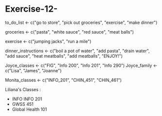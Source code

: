 # Exercise-12-

to_do_list <- c("go to store", "pick out groceries", "exercise", "make dinner")

groceries <- c("pasta", "white sauce", "red sauce", "meat balls")

exercise <- c("jumping jacks", "run a mile")

dinner_instructions <- c("boil a pot of water", "add pasta", "drain water", "add sauce", "heat meatballs", "add meatballs", "ENJOY!")


Joyce_classes <- c("FIG", "Info 200", "Info 201", "Info 290")
Joyce_family <- c("Lisa", "James", "Joanne")

Monita_classes <- c("INFO_201", "CHIN_451", "CHIN_461")

Liliana's Classes :
* INFO INFO 201
* GWSS 451
* Global Health 101
